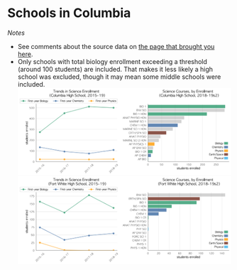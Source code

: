 # Schools in Columbia  
*Notes*
- See comments about the source data on [the page that brought you here](https://adamlamee.github.io/FL-K12-analyses/plots/District_pages/Columbia.html).  
- Only schools with total biology enrollment exceeding a threshold (around 100 students) are included. That makes it less likely a high school was excluded, though it may mean some middle schools were included.  
![](../School_plots/COLUMBIA/COLUMBIA.png)
![](../School_plots/COLUMBIA/FORT_WHITE.png)
